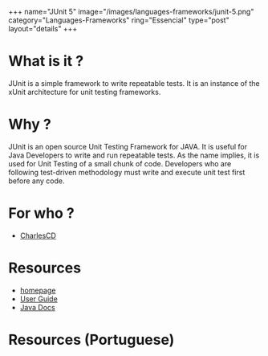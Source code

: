 +++
name="JUnit 5"
image="/images/languages-frameworks/junit-5.png"
category="Languages-Frameworks"
ring="Essencial"
type="post"
layout="details"
+++

# What is it ?

JUnit is a simple framework to write repeatable tests. It is an instance of the xUnit architecture for unit testing frameworks.

# Why ?

JUnit is an open source Unit Testing Framework for JAVA. It is useful for Java Developers to write and run repeatable tests. As the name implies, it is used for Unit Testing of a small chunk of code. Developers who are following test-driven methodology must write and execute unit test first before any code.


# For who ?

* [CharlesCD](https://charlescd.io/)

# Resources
* [homepage](https://junit.org/junit5/)
* [User Guide](https://junit.org/junit5/docs/current/user-guide/)
* [Java Docs](https://junit.org/junit5/docs/current/api/)


# Resources (Portuguese)

